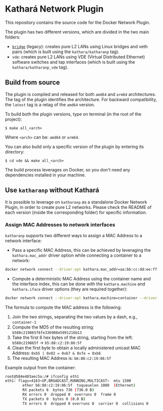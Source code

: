 # Kathará Network Plugin

This repository contains the source code for the Docker Network Plugin.

The plugin has two different versions, which are divided in the two main folders:
- [`bridge`](/bridge/) (legacy): creates pure L2 LANs using Linux bridges and veth pairs (which is built using the `kathara/katharanp` tag).
- `vde`: creates pure L2 LANs using VDE (Virtual Distributed Ethernet) software switches and tap interfaces (which is built using the `kathara/katharanp_vde` tag).

## Build from source

The plugin is compiled and released for both `amd64` and `arm64` architectures. The tag of the plugin identifies the architecture. For backward compatibility, the `latest` tag is a retag of the `amd64` version.

To build both the plugin versions, type on terminal (in the root of the project):
```
$ make all_<arch>
```

Where `<arch>` can be: `amd64` or `arm64`.

You can also build only a specific version of the plugin by entering its directory:
```
$ cd vde && make all_<arch>
```

The build process leverages on Docker, so you don't need any dependencies installed in your machine.

## Use `katharanp` without Kathará

It is possible to leverage on `katharanp` as a standalone Docker Network Plugin, in order to create pure L2 networks. Please check the README of each version (inside the corresponding folder) for specific information.

### Assign MAC Addresses to network interfaces

`katharanp` supports two different ways to assign a MAC Address to a network interface:
- Pass a specific MAC Address, this can be achieved by leveraging the `kathara.mac_addr` driver option while connecting a container to a network:
```bash
docker network connect --driver-opt kathara.mac_addr=aa:bb:cc:dd:ee:ff l2net container
```
- Compute a deterministic MAC Address using the container name and the interface index, this can be done with the `kathara.machine` and `kathara.iface` driver options (they are required together):
```bash
docker network connect --driver-opt kathara.machine=container --driver-opt kathara.iface=1 l2net container
```

The formula to compute the MAC address is the following:
1. Join the two strings, separating the two values by a dash, e.g., `container-1`
2. Compute the MD5 of the resulting string: `b588c219865f6fe336908e5991216b13`
3. Take the first 6 hex bytes of the string, starting from the left: `b588c219865f` -> `b5:88:c2:19:86:5f`
4. Clean the first byte to obtain a locally administered unicast MAC Address: `0xb5 | 0x02 = 0xb7 & 0xfe = 0xb6`
5. The resulting MAC Address is: `b6:88:c2:19:86:5f`

Example output from the container:
```bash
root@584e403aec5a:/# ifconfig eth1
eth1: flags=4163<UP,BROADCAST,RUNNING,MULTICAST>  mtu 1500
        ether b6:88:c2:19:86:5f  txqueuelen 1000  (Ethernet)
        RX packets 8  bytes 736 (736.0 B)
        RX errors 0  dropped 0  overruns 0  frame 0
        TX packets 0  bytes 0 (0.0 B)
        TX errors 0  dropped 0 overruns 0  carrier 0  collisions 0
```
